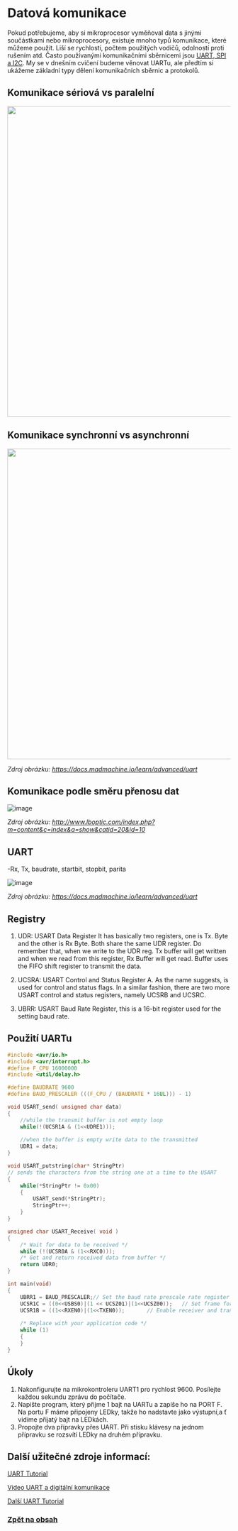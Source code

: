 # Datová komunikace
Pokud potřebujeme, aby si mikroprocesor vyměňoval data s jinými součástkami nebo mikroprocesory, existuje mnoho typů komunikace, které můžeme použít. Liší se rychlostí, počtem použitých vodičů, odolností proti rušením atd. Často používanými komunikačními sběrnicemi jsou [UART, SPI a I2C](https://www.hibit.dev/posts/102/communication-protocols-uart-i2c-and-spi). My se v dnešním cvičení budeme věnovat UARTu, ale předtím si ukážeme základní typy dělení komunikačních sběrnic a protokolů.

## Komunikace sériová vs paralelní
<img src="https://github.com/user-attachments/assets/b722c856-ee3a-4386-9277-d220b1fbb68c" width="700"/>

## Komunikace synchronní vs asynchronní
<img src="https://github.com/user-attachments/assets/f093542f-f7f0-45c8-bd6f-ed4ccfbbfce0" width="700"/>

*Zdroj obrázku: https://docs.madmachine.io/learn/advanced/uart*

## Komunikace podle směru přenosu dat
![image](https://github.com/user-attachments/assets/7a229ec2-9fcf-4323-990d-89079ab7ef44)

*Zdroj obrázku: http://www.lboptic.com/index.php?m=content&c=index&a=show&catid=20&id=10*


## UART 
-Rx, Tx, baudrate, startbit, stopbit, parita

![image](https://github.com/user-attachments/assets/c544e539-6958-4283-9fec-905060d4e42c)

*Zdroj obrázku: https://docs.madmachine.io/learn/advanced/uart*


## Registry
1. UDR: USART Data Register
It has basically two registers, one is Tx. Byte and the other is Rx Byte. Both share the same UDR register. Do remember that, when we write to the UDR reg. Tx buffer will get written and when we read from this register, Rx Buffer will get read. Buffer uses the FIFO shift register to transmit the data.

2. UCSRA: USART Control and Status Register A. As the name suggests, is used for control and status flags. In a similar fashion, there are two more USART control and status registers, namely UCSRB and UCSRC.

3. UBRR: USART Baud Rate Register, this is a 16-bit register used for the setting baud rate.


## Použití UARTu

```c
#include <avr/io.h>
#include <avr/interrupt.h>
#define F_CPU 16000000
#include <util/delay.h>

#define BAUDRATE 9600
#define BAUD_PRESCALER (((F_CPU / (BAUDRATE * 16UL))) - 1)

void USART_send( unsigned char data)
{
	//while the transmit buffer is not empty loop
	while(!(UCSR1A & (1<<UDRE1)));
	
	//when the buffer is empty write data to the transmitted
	UDR1 = data;
}

void USART_putstring(char* StringPtr)
// sends the characters from the string one at a time to the USART
{
	while(*StringPtr != 0x00)
	{
		USART_send(*StringPtr);
		StringPtr++;
	}
}

unsigned char USART_Receive( void )
{
	/* Wait for data to be received */
	while (!(UCSR0A & (1<<RXC0)));
	/* Get and return received data from buffer */
	return UDR0;
}

int main(void)
{
	UBRR1 = BAUD_PRESCALER;// Set the baud rate prescale rate register
	UCSR1C = ((0<<USBS0)|(1 << UCSZ01)|(1<<UCSZ00));   // Set frame format: 8data, 1 stop bit
	UCSR1B = ((1<<RXEN0)|(1<<TXEN0));       // Enable receiver and transmitter
	
    /* Replace with your application code */
    while (1) 
    {
    }
}
```


## Úkoly
1. Nakonfigurujte na mikrokontroleru UART1 pro rychlost 9600. Posílejte každou sekundu zprávu do počítače. 
2. Napište program, který přijme 1 bajt na UARTu a zapíše ho na PORT F. Na portu F máme připojeny LEDky, takže ho nadstavte jako výstupní,a ť vidíme přijatý bajt na LEDkách.
3. Propojte dva přípravky přes UART. Při stisku klávesy na jednom přípravku se rozsvítí LEDky na druhém přípravku. 


## Další užitečné zdroje informací:
[UART Tutorial](https://www.electronicwings.com/avr-atmega/atmega1632-usart)

[Video UART a digitální komunikace](https://www.youtube.com/watch?feature=shared&v=Af6wO4QX28E)

[Další UART Tutorial](https://learn.sparkfun.com/tutorials/serial-communication)


### [Zpět na obsah](README.md)
